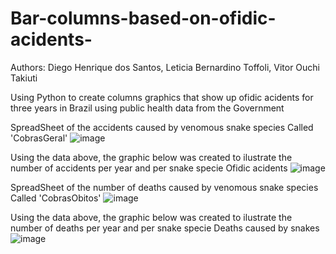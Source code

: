 # Bar-columns-based-on-ofidic-acidents-
Authors: Diego Henrique dos Santos, Leticia Bernardino Toffoli, Vitor Ouchi Takiuti 

Using Python to create columns graphics that show up ofidic acidents for three years in Brazil using public health data from the Government 

SpreadSheet of the accidents caused by venomous snake species Called 'CobrasGeral'
  ![image](https://github.com/user-attachments/assets/0f1067ba-ab6b-4b90-b636-2e73848d7d4d)
  

Using the data above, the graphic below was created to ilustrate the number of accidents per year and per snake specie
Ofidic acidents 
![image](https://github.com/user-attachments/assets/8e59f2c8-a306-432b-a0e4-5d4ee99ef9c3)



SpreadSheet of the number of deaths caused by venomous snake species Called 'CobrasObitos'
  ![image](https://github.com/user-attachments/assets/79bbf0ce-73a5-476c-8aef-bbfedcc748d3)


Using the data above, the graphic below was created to ilustrate the number of deaths per year and per snake specie
Deaths caused by snakes 
![image](https://github.com/user-attachments/assets/1d68cc0c-5ded-4df3-b03f-57239bb46dcf)


